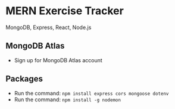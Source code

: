 # MERN Exercise Tracker
MongoDB, Express, React, Node.js

## MongoDB Atlas
- Sign up for MongoDB Atlas account

## Packages
- Run the command: ```npm install express cors mongoose dotenv```
- Run the command: ```npm install -g nodemon```